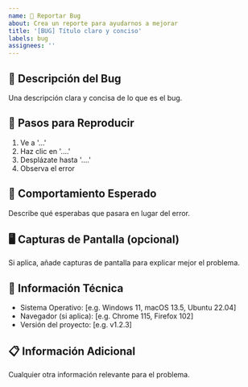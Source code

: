 ```yaml
---
name: 🐞 Reportar Bug
about: Crea un reporte para ayudarnos a mejorar
title: '[BUG] Título claro y conciso'
labels: bug
assignees: ''
---
```


## 🧩 Descripción del Bug

Una descripción clara y concisa de lo que es el bug.

## 🔁 Pasos para Reproducir

1. Ve a '...'
2. Haz clic en '....'
3. Desplázate hasta '....'
4. Observa el error

## 🧠 Comportamiento Esperado

Describe qué esperabas que pasara en lugar del error.

## 🖥️ Capturas de Pantalla (opcional)

Si aplica, añade capturas de pantalla para explicar mejor el problema.

## 🧪 Información Técnica

- Sistema Operativo: [e.g. Windows 11, macOS 13.5, Ubuntu 22.04]
- Navegador (si aplica): [e.g. Chrome 115, Firefox 102]
- Versión del proyecto: [e.g. v1.2.3]

## 📋 Información Adicional

Cualquier otra información relevante para el problema.
